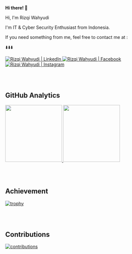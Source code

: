 <b> Hi there! 👋 </b>

<p>  Hi, I'm Rizqi Wahyudi </p>
  <p> I'm IT & Cyber Security Enthusiast from Indonesia.</p>
    <p> If you need something from me, feel free to contact me at : </p>
      <p> ⬇️⬇️⬇️ </p>

<a href="https://www.linkedin.com/in/rizqi-wahyudi57">
  <img src="https://img.shields.io/badge/LinkedIn-%230077B5.svg?&style=flat-square&logo=linkedin&logoColor=white" alt="Rizqi Wahyudi | LinkedIn" target="_blank">
</a>

<a href="https://www.facebook.com/yudi.ispersija">
  <img src="https://img.shields.io/badge/Facebook-%231877F2.svg?&style=flat-square&logo=facebook&logoColor=white" alt="Rizqi Wahyudi | Facebook" target="_blank">
</a>

<a href="https://www.instagram.com/rizqi_wahyudi.57/">
  <img src="https://img.shields.io/badge/Instagram-%23E4405F.svg?&style=flat-square&logo=instagram&logoColor=white" alt="Rizqi Wahyudi | Instagram" target="_blank">
</a>

<br> <br>
<!-- ![GitHub stats](https://github-readme-stats.vercel.app/api?username=rizqiwahyudi&count_private=true&show_icons=true&include_all_commits=true&theme=material-palenight) -->
## GitHub Analytics

<p align="left">
<a href="https://github.com/rizqiwahyudi">
  <img height="180em" src="https://github-readme-stats-eight-theta.vercel.app/api?username=rizqiwahyudi&show_icons=true&theme=material-palenight&include_all_commits=true&count_private=true"/>
  <img height="180em" src="https://github-readme-stats-eight-theta.vercel.app/api/top-langs/?username=rizqiwahyudi&layout=compact&langs_count=8&theme=material-palenight"/>
</a>
</p>

<br><br>
## Achievement
[![trophy](https://github-profile-trophy.vercel.app/?username=rizqiwahyudi&theme=onedark&no-bg=false)](https://github.com/rizqiwahyudi)

<br/><br/>
## Contributions

[![contributions](https://activity-graph.herokuapp.com/graph?username=rizqiwahyudi&theme=xcode&area=true)](https://github.com/rizqiwahyudi)
